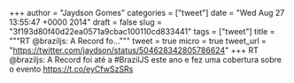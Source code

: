 
+++
author = "Jaydson Gomes"
categories = ["tweet"]
date = "Wed Aug 27 13:55:47 +0000 2014"
draft = false
slug = "3f193d80f40d22ea0571a9cbac100110cd833441"
tags = ["tweet"]
title = """RT @braziljs: A Record fo..."""
tweet = true
micro = true
tweet_url = "https://twitter.com/jaydson/status/504628342805786624"
+++
RT @braziljs: A Record foi até a #BrazilJS este ano e fez uma cobertura sobre o evento 
https://t.co/eyCfwSzSRs
